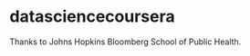 datasciencecoursera
===================

Thanks to Johns Hopkins Bloomberg School of Public Health.
